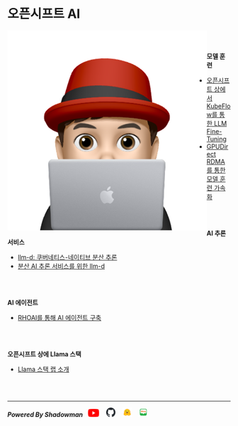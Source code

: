 # 오픈시프트 AI

<img align="left" src="images/이승일--II_컴퓨터.png" height="450px" hrspace="25px" title="100px" alt="안녕"></img>

<br>
<br>

**모델 훈련**<br>
* [오픈시프트 상에서 KubeFlow를 통한 LLM Fine-Tuning](./contents/model-training/fine-tune_llms_with_kubeflow_trainer_on_openshift.md)<br>
* [GPUDirect RDMA를 통한 모델 훈련 가속화](./contents/model-training/accelerate_model_training_with_nvidia_gpudirect_rdma.md)<br>
<br>
<br>

**AI 추론 서비스**<br>
* [llm-d: 쿠버네티스-네이티브 분산 추론](./contents/llm-d/llm-d_for_k8s-native_distributed_inferencing.md)<br>
* [분산 AI 추론 서비스를 위한 llm-d](./contents/llm-d/llm-d_for_distributed_ai_inference.md)<br>
<br>
<br>

**AI 에이전트**<br>
* [RHOAI를 통해 AI 에이전트 구축](./contents/ai-agent/build_ai_agent_via_rhoai.md)<br>
<br>
<br>

**오픈시프트 상에 Llama 스택**<br>
* [Llama 스택 랩 소개](./llama_stack_on_openshift/intro_of_llama_stack_on_openshift.md)<br>
<br>
<br>

------

***Powered By Shadowman*** &nbsp;&nbsp;[<img src="images/youtube.png" width="25px" title="100px" alt="유투브"/>](https://www.youtube.com/@starlab3030) &nbsp;&nbsp; [<img src="images/github-mark.svg" width="21px" title="100px" alt="것허브"/>](https://github.com/starlab3030/starlab3030.github.io) &nbsp;&nbsp; [<img src="images/hf-logo.png" width="21px" title="100px" alt="허깅페이스"/>](https://huggingface.co/starlab3030) &nbsp;&nbsp; [<img src="images/naver-blog.png" width="21px" title="100px" alt="네이버 블로그"/>](https://blog.naver.com/dark_selee)


